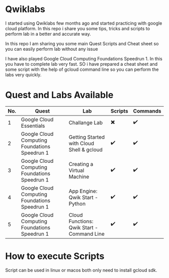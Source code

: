 # Qwiklabs
I started using Qwiklabs few months ago and started practicing with google cloud platform. In this repo i share you some tips, tricks and scripts to perform lab in a better and accurate way.

In this repo I am sharing you some main Quest Scripts and Cheat sheet so you can easily perform lab without any issue

I have also played Google Cloud Computing Foundations Speedrun 1. In this you have to complete lab very fast. SO i have prepared a cheat sheet and some script with the help of gcloud command line so you can perform the labs very quickly.


# Quest and Labs Available

 | No. | Quest | Lab | Scripts | Commands |
 | --- | ----- | --- | ------- | -------- | 
 | 1 | Google Cloud Essentials | Challange Lab | :heavy_multiplication_x: | :heavy_check_mark: |
 | 2 | Google Cloud Computing Foundations Speedrun 1 | Getting Started with Cloud Shell & gcloud | :heavy_check_mark: | :heavy_check_mark: |
 | 3 | Google Cloud Computing Foundations Speedrun 1 | Creating a Virtual Machine | :heavy_check_mark: | :heavy_check_mark: |
 | 4 | Google Cloud Computing Foundations Speedrun 1 | App Engine: Qwik Start - Python  | :heavy_check_mark: | :heavy_check_mark: |
 | 5 | Google Cloud Computing Foundations Speedrun 1 | Cloud Functions: Qwik Start - Command Line | :heavy_check_mark: | :heavy_check_mark: |
 
# How to execute Scripts
Script can be used in linux or macos both only need to install gcloud sdk.
